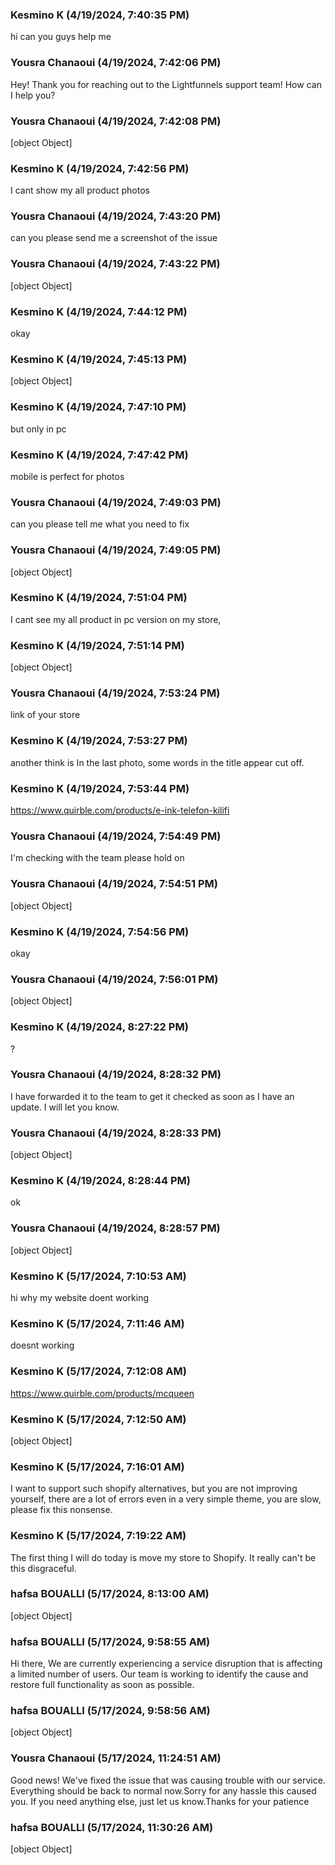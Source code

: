 ### Kesmino K (4/19/2024, 7:40:35 PM)

hi can you guys help me

### Yousra Chanaoui (4/19/2024, 7:42:06 PM)

Hey!
Thank you for reaching out to the Lightfunnels support team! How can I help you?

### Yousra Chanaoui (4/19/2024, 7:42:08 PM)

[object Object]

### Kesmino K (4/19/2024, 7:42:56 PM)

I cant show my all product photos

### Yousra Chanaoui (4/19/2024, 7:43:20 PM)

can you please send me a screenshot of the issue

### Yousra Chanaoui (4/19/2024, 7:43:22 PM)

[object Object]

### Kesmino K (4/19/2024, 7:44:12 PM)

okay

### Kesmino K (4/19/2024, 7:45:13 PM)

[object Object]

### Kesmino K (4/19/2024, 7:47:10 PM)

but only in pc

### Kesmino K (4/19/2024, 7:47:42 PM)

mobile is perfect for photos

### Yousra Chanaoui (4/19/2024, 7:49:03 PM)

can you please tell me what you need to fix

### Yousra Chanaoui (4/19/2024, 7:49:05 PM)

[object Object]

### Kesmino K (4/19/2024, 7:51:04 PM)

I cant see my all product in pc version on my store,

### Kesmino K (4/19/2024, 7:51:14 PM)

[object Object]

### Yousra Chanaoui (4/19/2024, 7:53:24 PM)

link of your store

### Kesmino K (4/19/2024, 7:53:27 PM)

another think is In the last photo, some words in the title appear cut off.

### Kesmino K (4/19/2024, 7:53:44 PM)

https://www.quirble.com/products/e-ink-telefon-kilifi

### Yousra Chanaoui (4/19/2024, 7:54:49 PM)

I'm checking with the team please hold on

### Yousra Chanaoui (4/19/2024, 7:54:51 PM)

[object Object]

### Kesmino K (4/19/2024, 7:54:56 PM)

okay

### Yousra Chanaoui (4/19/2024, 7:56:01 PM)

[object Object]

### Kesmino K (4/19/2024, 8:27:22 PM)

?

### Yousra Chanaoui (4/19/2024, 8:28:32 PM)

I have forwarded it to the team to get it checked as soon as I have an update. I will let you know.

### Yousra Chanaoui (4/19/2024, 8:28:33 PM)

[object Object]

### Kesmino K (4/19/2024, 8:28:44 PM)

ok

### Yousra Chanaoui (4/19/2024, 8:28:57 PM)

[object Object]

### Kesmino K (5/17/2024, 7:10:53 AM)

hi why my website doent working

### Kesmino K (5/17/2024, 7:11:46 AM)

doesnt working

### Kesmino K (5/17/2024, 7:12:08 AM)

https://www.quirble.com/products/mcqueen

### Kesmino K (5/17/2024, 7:12:50 AM)

[object Object]

### Kesmino K (5/17/2024, 7:16:01 AM)

I want to support such shopify alternatives, but you are not improving yourself, there are a lot of errors even in a very simple theme, you are slow, please fix this nonsense.

### Kesmino K (5/17/2024, 7:19:22 AM)

The first thing I will do today is move my store to Shopify. It really can't be this disgraceful.

### hafsa BOUALLI (5/17/2024, 8:13:00 AM)

[object Object]

### hafsa BOUALLI (5/17/2024, 9:58:55 AM)

Hi there, 
We are currently experiencing a service disruption that is affecting a limited number of users. Our team is working to identify the cause and restore full functionality as soon as possible.

### hafsa BOUALLI (5/17/2024, 9:58:56 AM)

[object Object]

### Yousra Chanaoui (5/17/2024, 11:24:51 AM)

Good news! We've fixed the issue that was causing trouble with our service. Everything should be back to normal now.Sorry for any hassle this caused you. If you need anything else, just let us know.Thanks for your patience

### hafsa BOUALLI (5/17/2024, 11:30:26 AM)

[object Object]
